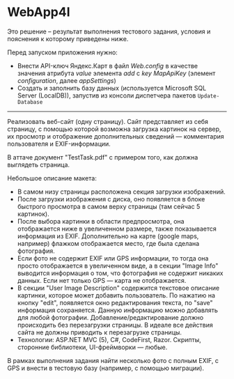 # WebApp4I

Это решение – результат выполнения тестового задания, условия и пояснения к которому приведены ниже.

Перед запуском приложения нужно:
- Внести API-ключ Яндекс.Карт в файл *Web.config* в качестве значения атрибута *value* элемента *add* с *key* *MapApiKey* (элемент *configuration*, далее *appSettings*)
- Создать и заполнить базу данных (используется Microsoft SQL Server (LocalDB)), запустив из консоли диспетчера пакетов `Update-Database`

---

Реализовать веб-сайт (одну страницу).
Сайт представляет из себя страницу, с помощью которой возможна загрузка картинок на сервер, их просмотр и отображение дополнительных сведений — комментария пользователя и EXIF-информации.

В аттаче документ "TestTask.pdf" с примером того, как должна выглядеть страница.

Небольшое описание макета:
- В самом низу страницы расположена секция загрузки изображений.
- После загрузки изображения с диска, оно появляется в блоке быстрого просмотра в самом верху страницы (там сейчас 5 картинок).
- После выбора картинки в области предпросмотра, она отображается ниже в увеличенном размере, также показывается информация из EXIF. Дополнительно на карте (google maps, например) флажком отображается место, где была сделана фотография.
- Если фото не содержит EXIF или GPS информации, то тогда она просто отображается в увеличенном виде, а в секции "Image Info" выводится информация о том, что фотография не содержит никаких данных. Если нет только GPS — карта не отображается.
- В секции "User Image Description" содержится текстовое описание картинки, которое может добавить пользователь. По нажатию на кнопку "edit", появляется окно редактирования текста, по "save" информация сохраняется. Данную информацию можно добавлять для любой фотографии. Добавление/редактирование должно происходить без перезагрузки страницы. В идеале все действия сайта не должны приводить к перезагрузке страницы.
- Технологии: ASP.NET MVC (5), C#, CodeFirst, Razor. Скрипты, сторонние библиотеки, UI-фреймворки — любые.

В рамках выполнения задания найти несколько фото с полным EXIF, c GPS и внести в тестовую базу (например, с помощью миграции).
